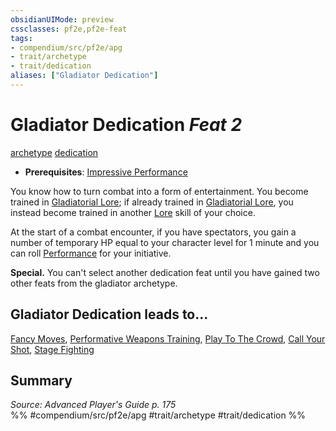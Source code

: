 ```yaml
---
obsidianUIMode: preview
cssclasses: pf2e,pf2e-feat
tags:
- compendium/src/pf2e/apg
- trait/archetype
- trait/dedication
aliases: ["Gladiator Dedication"]
---
```

# Gladiator Dedication  *Feat 2*  
[archetype](rules/traits/archetype.md "Archetype Feat Trait")  [dedication](rules/traits/dedication.md "Dedication Feat Trait")  

- **Prerequisites**: [Impressive Performance](compendium/feats/impressive-performance.md)

You know how to turn combat into a form of entertainment. You become trained in [Gladiatorial Lore](compendium/skills.md#Lore); if already trained in [Gladiatorial Lore](compendium/skills.md#Lore), you instead become trained in another [Lore](compendium/skills.md#Lore) skill of your choice.

At the start of a combat encounter, if you have spectators, you gain a number of temporary HP equal to your character level for 1 minute and you can roll [Performance](compendium/skills.md#Performance) for your initiative.

**Special.** You can't select another dedication feat until you have gained two other feats from the gladiator archetype.

## Gladiator Dedication leads to...

[Fancy Moves](compendium/feats/fancy-moves-apg.md), [Performative Weapons Training](compendium/feats/performative-weapons-training-apg.md), [Play To The Crowd](compendium/feats/play-to-the-crowd-apg.md), [Call Your Shot](compendium/feats/call-your-shot-apg.md), [Stage Fighting](compendium/feats/stage-fighting-apg.md)

## Summary

*Source: Advanced Player's Guide p. 175*  
%% #compendium/src/pf2e/apg #trait/archetype #trait/dedication %%